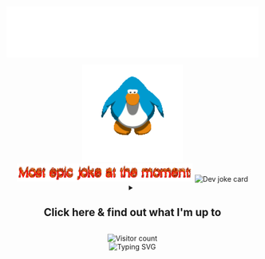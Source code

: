 <img src="images/impepebigotes-cropped.svg" align="center"
/>
<div align=center>
<img src="images/penguin.gif" width=40% alt="Penguin from the game 'Club Penguin' hittin some moves"/>
</div>

<div align="center">
<img alt="Epic joke" width=70% src="images/mostepicjoke.gif">
<img alt="Dev joke card" src="https://readme-jokes.vercel.app/api?hideBorder&textColor=%23ff0000&bgColor=%2300ff00&qColor=%23ff0000&aColor=%230000ff">
</div>

<details><summary align="center"><h2 align="center"><b>
Click here & find out what I'm up to</b></h2>
</summary>

<table align="center">
  <tr>
    <th><b>Progress</b></th>
    <th><b>Task</b></th>
    <th><b>Repo</b></th>
  </tr>
<!---
✔️ Done
📝 In progress
❌ Not started
--->
  <tr>
    <td align="center">✔️</td>
    <td>Open readme improvement PR</td>
    <td><a href="https://github.com/ABSphreak/readme-jokes">/readme-jokes</a></td>
  </tr>
  <tr>
    <td align="center">📝</td>
    <td>Improve this README</td>
    <td><a href="https://github.com/PepeBigotes/PepeBigotes">/PepeBigotes</a></td>
  </tr>
  <tr>
    <td align="center">📝</td>
    <td>Maybe make this table update itself with some API</td>
    <td><a href="https://github.com/PepeBigotes/PepeBigotes">/PepeBigotes</a></td>
  </tr>
  <tr>
    <td align="center">❌</td>
    <td>Update Readme, delete scripts</td>
    <td><a href="https://github.com/PepeBigotes/improvedduckduino">/improvedduckduino</a></td>
  </tr>
</table></details>
<p></p>
<div align="center">
<img alt="Visitor count" src="https://profile-counter.glitch.me/PepeBigotes/count.svg"/>
</div>
<div align="center">
<img src="https://readme-typing-svg.demolab.com?font=Comic+Neue&duration=3500&pause=2500&color=00FF00&center=true&vCenter=true&width=435&lines=Thanks+for+visiting+my+profile!;Consider+checking+my+work+while+you+are+here;Have+a+nice+day!" alt="Typing SVG" />
</div>